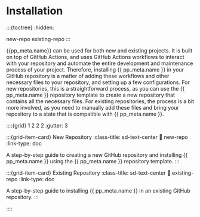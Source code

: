 # Installation

:::{toctree}
:hidden:

new-repo
existing-repo
:::

{{pp_meta.name}} can be used for both new and existing projects.
It is built on top of GitHub Actions,
and uses GitHub Actions workflows to interact with your repository and
automate the entire development and maintenance process of your project.
Therefore, installing {{ pp_meta.name }} in your GitHub repository is a matter of adding these workflows
and other necessary files to your repository, and setting up a few configurations.
For new repositories, this is a straightforward process, as you can
use the {{ pp_meta.name }} repository template to create a new repository
that contains all the necessary files.
For existing repositories, the process is a bit more involved,
as you need to manually add these files and bring your repository
to a state that is compatible with {{ pp_meta.name }}.


::::{grid} 1 2 2 2
:gutter: 3

:::{grid-item-card} New Repository
:class-title: sd-text-center
:link: new-repo
:link-type: doc

A step-by-step guide to creating a new GitHub repository and installing {{ pp_meta.name }}
using the {{ pp_meta.name }} repository template.
:::

:::{grid-item-card} Existing Repository
:class-title: sd-text-center
:link: existing-repo
:link-type: doc

A step-by-step guide to installing {{ pp_meta.name }} in an existing GitHub repository.
:::

::::
